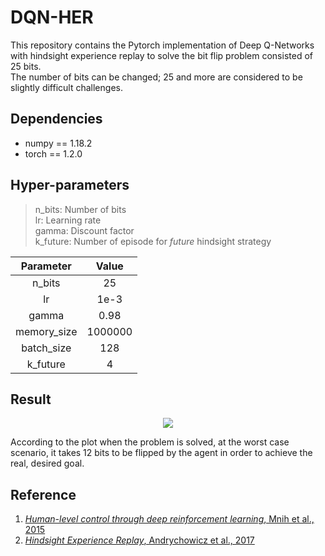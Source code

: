 # DQN-HER
This repository contains the Pytorch implementation of Deep Q-Networks with hindsight experience replay to solve the bit flip problem consisted of 25 bits.  
The number of bits can be changed; 25 and more are considered to be slightly difficult challenges.   

## Dependencies
- numpy == 1.18.2  
- torch == 1.2.0  
## Hyper-parameters
> n_bits: Number of bits  
> lr: Learning rate  
> gamma: Discount factor  
> k_future:  Number of episode for _future_ hindsight strategy  

|  Parameter  |  Value  |
| :---------: | :-----: |
|   n_bits    |   25    |
|     lr      |  1e-3   |
|    gamma    |  0.98   |
| memory_size | 1000000 |
| batch_size  |   128   |
|  k_future   |    4    |

## Result
<p align="center">
<img src="https://user-images.githubusercontent.com/32295763/77784113-e5e6ee00-7051-11ea-9359-b6feb30a3134.png" >
</p>  
According to the plot when the problem is solved, at the worst case scenario, it takes 12 bits to be flipped by the agent in order to achieve the real, desired goal.  

## Reference
1. [_Human-level control through deep reinforcement learning_, Mnih et al., 2015](https://www.nature.com/articles/nature14236)  
2. [_Hindsight Experience Replay_, Andrychowicz et al., 2017](https://arxiv.org/abs/1707.01495)  
